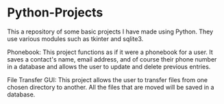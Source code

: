 # Python-Projects
This a repository of some basic projects I have made using Python. They use various modules such as tkinter and sqlite3.
  
Phonebook:
This project functions as if it were a phonebook for a user. It saves a contact's name, email address, and of course their phone number in a database and allows the user to update and delete previous entries.

File Transfer GUI:
This project allows the user to transfer files from one chosen directory to another. All the files that are moved will be saved in a database.
